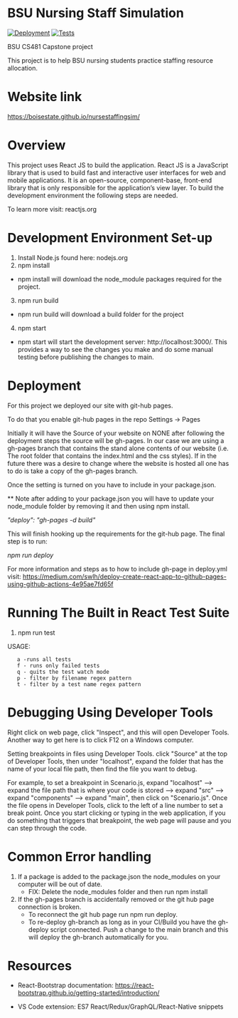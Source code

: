# BSU Nursing Staff Simulation

[![Deployment](https://github.com/cs481-ekh/f21-angels-of-mercy/actions/workflows/deploy.yml/badge.svg)](https://github.com/cs481-ekh/f21-angels-of-mercy/actions/workflows/deploy.yml)
[![Tests](https://github.com/cs481-ekh/f21-angels-of-mercy/actions/workflows/test.yml/badge.svg)](https://github.com/cs481-ekh/f21-angels-of-mercy/actions/workflows/test.yml)

BSU CS481 Capstone project 

This project is to help BSU nursing students practice staffing resource allocation.

# Website link
https://boisestate.github.io/nursestaffingsim/

# Overview
This project uses React JS to build the application. React JS is a JavaScript library that is used to build fast and interactive user interfaces for web and mobile applications. It is an open-source, component-base, front-end library that is only responsible for the application’s view layer.  To build the development environment the following steps are needed.

To learn more visit: reactjs.org
# Development Environment Set-up
1. Install Node.js found here: nodejs.org
2.  npm install
 - npm install will download the node_module packages required for the project.
3. npm run build
- npm run build will download a build folder for the project
4. npm start
 - npm start will start the development server: http://localhost:3000/. This provides a way to see the changes you make and do some manual testing before publishing the changes to main. 

# Deployment 
For this project we deployed our site with git-hub pages. 

To do that you enable git-hub pages in the repo Settings -> Pages 

Initially it will have the Source of your website on NONE after following the deployment steps the source will be gh-pages. In our case we are using a gh-pages branch that contains the stand alone contents of our website (i.e. The root folder that contains the index.html and the css styles). If in the future there was a desire to change where the website is hosted all one has to do is take a copy of the gh-pages branch. 

Once the setting is turned on you have to include in your package.json.

** Note after adding to your package.json you will have to update your node_module folder by removing it and then using npm install.

<i>"deploy": "gh-pages -d build"</i> 

This will finish hooking up the requirements for the git-hub page. 
The final step is to run: 

<i> npm run deploy </i>

For more information and steps as to how to include gh-page in deploy.yml visit: https://medium.com/swlh/deploy-create-react-app-to-github-pages-using-github-actions-4e95ae7fd65f

# Running The Built in React Test Suite
1. npm run test

USAGE:

       a -runs all tests
       f - runs only failed tests
       q - quits the test watch mode
       p - filter by filename regex pattern
       t - filter by a test name regex pattern

# Debugging Using Developer Tools

Right click on web page, click "Inspect", and this will open Developer Tools. Another way to get here is to click F12 on a Windows computer.

Setting breakpoints in files using Developer Tools.  click "Source" at the top of Developer Tools, then under "localhost", expand the folder that has the name of your local file path, then find the file you want to debug.

For example, to set a breakpoint in Scenario.js, expand "localhost" --> expand the file path that is where your code is stored --> expand "src" --> expand "components" --> expand "main", then click on "Scenario.js".  Once the file opens in Developer Tools, click to the left of a line number to set a break point. Once you start clicking or typing in the web application, if you do something that triggers that breakpoint, the web page will pause and you can step through the code.
 
# Common Error handling
1. If a package is added to the package.json the node_modules on your computer will be out of date.
    - FIX:  Delete the node_modules folder and then run npm install
2. If the gh-pages branch is accidentally removed or the git hub page connection is broken.
    - To reconnect the git hub page run npm run deploy. 
    - To re-deploy gh-branch as long as in your CI/Build you have the gh-deploy script connected. Push a change to the main branch and this will deploy the gh-branch automatically for you. 

# Resources
-   React-Bootstrap documentation: https://react-bootstrap.github.io/getting-started/introduction/

- VS Code extension: ES7 React/Redux/GraphQL/React-Native snippets



